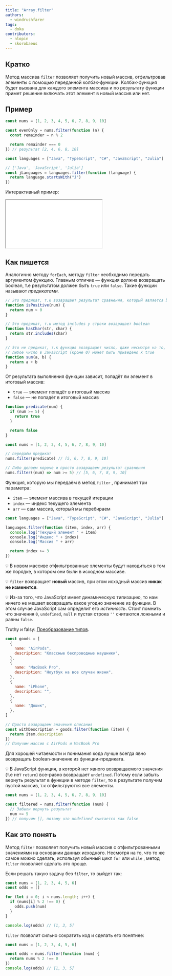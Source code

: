 ```yaml
---
title: "Array.filter"
authors:
  - windrushfarer
tags:
  - doka
contributors:
  - nlopin
  - skorobaeus
---
```


## Кратко

Метод массива `filter` позволяет получить новый массив, отфильтровав элементы с помощью переданной колбэк-функции. Колбэк-функция будет вызвана для каждого элемента массива и по результату функции примет решение включать этот элемент в новый массив или нет.

## Пример

```js
const nums = [1, 2, 3, 4, 5, 6, 7, 8, 9, 10]

const evenOnly = nums.filter(function (n) {
  const remainder = n % 2

  return remainder === 0
}) // результат [2, 4, 6, 8, 10]

const languages = ["Java", "TypeScript", "C#", "JavaScript", "Julia"]

// ['Java', 'JavaScript', 'Julia']
const jLanguages = languages.filter(function (language) {
  return language.startsWith("J")
})
```

Интерактивный пример:

<iframe title="Работа Array.filter" src="demos/index.html"></iframe>

## Как пишется

Аналогично методу `forEach`, методу `filter` необходимо передать аргументом функцию. Главным отличие — функция должна возвращать boolean, т.е результатом должен быть `true` или `false`. Такие функции называют _предикатами._

```js
// Это предикат, т.к возвращает результат сравнения, который является boolean
function isPositive(num) {
  return num > 0
}

// Это предикат, т.к метод includes у строки возвращает boolean
function hasChar(str, char) {
  return str.includes(char)
}

// Это не предикат, т.к функция возвращает число, даже несмотря на то, что
// любое число в JavaScript (кроме 0) может быть приведено к true
function sum(a, b) {
  return a + b
}
```

От результата выполнения функции зависит, попадёт ли элемент в итоговый массив:

- `true` — элемент попадёт в итоговый массив
- `false` — не попадёт в итоговый массив

```js
function predicate(num) {
  if (num >= 5) {
    return true
  }

  return false
}

const nums = [1, 2, 3, 4, 5, 6, 7, 8, 9, 10]

// передаём предикат
nums.filter(predicate) // [5, 6, 7, 8, 9, 10]

// Либо делаем короче и просто возвращаем результат сравнения
nums.filter((num) => num >= 5) // [5, 6, 7, 8, 9, 10]
```

Функция, которую мы передаём в метод `filter` , принимает три параметра:

- `item` — элемент массива в текущей итерации
- `index` — индекс текущего элемента
- `arr` — сам массив, который мы перебираем

```js
const languages = ["Java", "TypeScript", "C#", "JavaScript", "Julia"]

languages.filter(function (item, index, arr) {
  console.log("Текущий элемент " + item)
  сonsole.log("Индекс " + index)
  сonsole.log("Массив " + arr)

  return index >= 3
})
```

💡 В новом массиве отфильтрованные элементы будут находиться в том же порядке, в котором они были в исходном массиве.

💡 `filter` возвращает **новый** массив, при этом исходный массив **никак не изменится**.

💡 Из-за того, что JavaScript имеет динамическую типизацию, то нам ничего не мешает возвращать какое угодно значение из функции. В этом случае JavaScript сам определит его _истинность_. Стоит помнить что значения `0`, `undefined`, `null` и пустая строка `''` считаются ложными и равны `false`.

Truthy и falsy: [Преобразование типов](/js/typecasting/).

```js
const goods = [
  {
    name: "AirPods",
    description: "Классные беспроводные наушники",
  },
  {
    name: "MacBook Pro",
    description: "Ноутбук на все случаи жизни",
  },
  {
    name: "iPhone",
    description: "",
  },
  {
    name: "Дошик",
  },
]

// Просто возвращаем значения описания
const withDescription = goods.filter(function (item) {
  return item.description
})
// Получим массив с AirPods и MacBook Pro
```

Для хорошей читаемости и понимания кода лучше всегда явно возвращать boolean-значение из функции-предиката.

💡 В JavaScript функция, в которой нет явного возвращаемого значения (т.е нет `return`) все-равно возвращает `undefined`. Потому если забыть вернуть результат в функции в методе `filter`, то в результате получим пустой массив, т.к отфильтруются все элементы.

```js
const nums = [1, 2, 3, 4, 5, 6, 7, 8, 9, 10]

const filtered = nums.filter(function (num) {
  // Забыли вернуть результат
  num >= 5
}) // получим [], потому что undefined считается как false
```

## Как это понять

Метод `filter` позволяет получить новый массив с отфильтрованными значениями на основании данных исходного. Несмотря на то, что то же самое можно сделать, используя обычный цикл `for` или `while` , метод `filter` позволяет сделать это проще.

Если решать такую задачу без `filter`, то выйдет так:

```js
const nums = [1, 2, 3, 4, 5, 6]
const odds = []

for (let i = 0; i < nums.length; i++) {
  if (nums[i] % 2 !== 0) {
    odds.push(num)
  }
}

console.log(odds) // [1, 3, 5]
```

`filter` позволит сильно сократить код и сделать его понятнее:

```js
const nums = [1, 2, 3, 4, 5, 6]

const odds = nums.filter(function (num) {
  return nums % 2 !== 0
})
console.log(odds) // [1, 3, 5]
```
